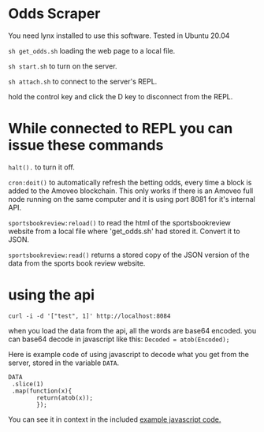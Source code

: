 Odds Scraper
=======

You need lynx installed to use this software.
Tested in Ubuntu 20.04

`sh get_odds.sh` loading the web page to a local file.

`sh start.sh` to turn on the server.

`sh attach.sh` to connect to the server's REPL.

hold the control key and click the D key to disconnect from the REPL.


While connected to REPL you can issue these commands
================

`halt().` to turn it off.

`cron:doit()` to automatically refresh the betting odds, every time a block is added to the Amoveo blockchain. This only works if there is an Amoveo full node running on the same computer and it is using port 8081 for it's internal API.

`sportsbookreview:reload()` to read the html of the sportsbookreview website from a local file where 'get_odds.sh' had stored it. Convert it to JSON.

`sportsbookreview:read()` returns a stored copy of the JSON version of the data from the sports book review website.

using the api
===========

`curl -i -d '["test", 1]' http://localhost:8084`

when you load the data from the api, all the words are base64 encoded.
you can base64 decode in javascript like this:
`Decoded = atob(Encoded);`

Here is example code of using javascript to decode what you get from the server, stored in the variable `DATA`.

```
DATA
 .slice(1)
 .map(function(x){
        return(atob(x));
        });
```

You can see it in context in the included [example javascript code.](js/example.js)
